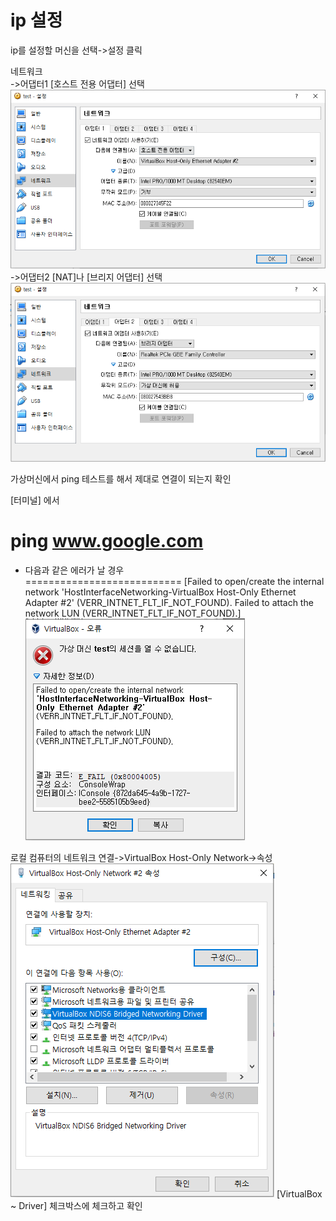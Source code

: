 ip 설정
=========================
ip를 설정할 머신을 선택->설정 클릭</br>

네트워크</br>
->어댑터1 [호스트 전용 어댑터] 선택
![](img/ip_set_01.png)
->어댑터2 [NAT]나 [브리지 어댑터] 선택
![](img/ip_set_02.png)

가상머신에서 ping 테스트를 해서 제대로 연결이 되는지 확인</br>

[터미널] 에서</br>
# ping www.google.com</br>

* 다음과 같은 에러가 날 경우</br>
===========================
[Failed to open/create the internal network 'HostInterfaceNetworking-VirtualBox Host-Only Ethernet Adapter #2' (VERR_INTNET_FLT_IF_NOT_FOUND).
Failed to attach the network LUN (VERR_INTNET_FLT_IF_NOT_FOUND).]
![](img/ip_set_err_01.png)

로컬 컴퓨터의 네트워크 연결->VirtualBox Host-Only Network->속성
![](img/ip_set_err_02.png)
[VirtualBox ~ Driver] 체크박스에 체크하고 확인

